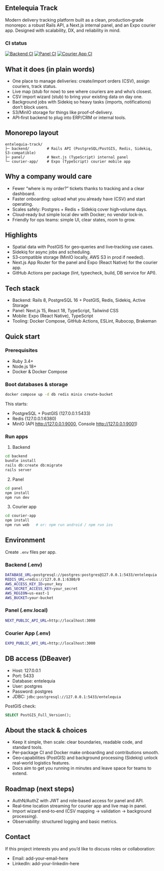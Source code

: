 ## Entelequia Track

Modern delivery tracking platform built as a clean, production‑grade monorepo: a robust Rails API, a Next.js internal panel, and an Expo courier app. Designed with scalability, DX, and reliability in mind.

### CI status

[![Backend CI](https://github.com/HxrmxStudio/entelequia-track/actions/workflows/backend-ci.yml/badge.svg?branch=main)](https://github.com/HxrmxStudio/entelequia-track/actions/workflows/backend-ci.yml)
[![Panel CI](https://github.com/HxrmxStudio/entelequia-track/actions/workflows/panel-ci.yml/badge.svg?branch=main)](https://github.com/HxrmxStudio/entelequia-track/actions/workflows/panel-ci.yml)
[![Courier App CI](https://github.com/HxrmxStudio/entelequia-track/actions/workflows/courier-ci.yml/badge.svg?branch=main)](https://github.com/HxrmxStudio/entelequia-track/actions/workflows/courier-ci.yml)

## What it does (in plain words)

- One place to manage deliveries: create/import orders (CSV), assign couriers, track status.
- Live map (stub for now) to see where couriers are and who’s closest.
- CSV import wizard (stub) to bring your existing data on day one.
- Background jobs with Sidekiq so heavy tasks (imports, notifications) don’t block users.
- S3/MinIO storage for things like proof‑of‑delivery.
- API‑first backend to plug into ERP/CRM or internal tools.

## Monorepo layout

```
entelequia-track/
├─ backend/        # Rails API (PostgreSQL/PostGIS, Redis, Sidekiq, S3-compatible)
├─ panel/          # Next.js (TypeScript) internal panel
└─ courier-app/    # Expo (TypeScript) courier mobile app
```

## Why a company would care

- Fewer “where is my order?” tickets thanks to tracking and a clear dashboard.
- Faster onboarding: upload what you already have (CSV) and start operating.
- Scales safely: Postgres + Redis + Sidekiq cover high‑volume days.
- Cloud‑ready but simple local dev with Docker; no vendor lock‑in.
- Friendly for ops teams: simple UI, clear states, room to grow.

## Highlights

- Spatial data with PostGIS for geo‑queries and live‑tracking use cases.
- Sidekiq for async jobs and scheduling.
- S3‑compatible storage (MinIO locally, AWS S3 in prod if needed).
- Next.js App Router for the panel and Expo (React Native) for the courier app.
- GitHub Actions per package (lint, typecheck, build, DB service for API).

## Tech stack

- Backend: Rails 8, PostgreSQL 16 + PostGIS, Redis, Sidekiq, Active Storage
- Panel: Next.js 15, React 18, TypeScript, Tailwind CSS
- Mobile: Expo (React Native), TypeScript
- Tooling: Docker Compose, GitHub Actions, ESLint, Rubocop, Brakeman

## Quick start

### Prerequisites

- Ruby 3.4+
- Node.js 18+
- Docker & Docker Compose

### Boot databases & storage

```bash
docker compose up -d db redis minio create-bucket
```

This starts:
- PostgreSQL + PostGIS (127.0.0.1:5433)
- Redis (127.0.0.1:6380)
- MinIO (API http://127.0.0.1:9000, Console http://127.0.0.1:9001)

### Run apps

1) Backend

```bash
cd backend
bundle install
rails db:create db:migrate
rails server
```

2) Panel

```bash
cd panel
npm install
npm run dev
```

3) Courier app

```bash
cd courier-app
npm install
npm run web   # or: npm run android / npm run ios
```

## Environment

Create `.env` files per app.

### Backend (.env)
```bash
DATABASE_URL=postgresql://postgres:postgres@127.0.0.1:5433/entelequia
REDIS_URL=redis://127.0.0.1:6380/0
AWS_ACCESS_KEY_ID=your_key
AWS_SECRET_ACCESS_KEY=your_secret
AWS_REGION=us-east-1
AWS_BUCKET=your-bucket
```

### Panel (.env.local)
```bash
NEXT_PUBLIC_API_URL=http://localhost:3000
```

### Courier App (.env)
```bash
EXPO_PUBLIC_API_URL=http://localhost:3000
```

## DB access (DBeaver)

- Host: 127.0.0.1
- Port: 5433
- Database: entelequia
- User: postgres
- Password: postgres
- JDBC: `jdbc:postgresql://127.0.0.1:5433/entelequia`

PostGIS check:

```sql
SELECT PostGIS_Full_Version();
```

## About the stack & choices

- Keep it simple, then scale: clear boundaries, readable code, and standard tools.
- Per‑package CI and Docker make onboarding and contributions smooth.
- Geo‑capabilities (PostGIS) and background processing (Sidekiq) unlock real‑world logistics features.
- Docs aim to get you running in minutes and leave space for teams to extend.

## Roadmap (next steps)

- AuthN/AuthZ with JWT and role‑based access for panel and API.
- Real‑time location streaming for courier app and live map in panel.
- Import wizard end‑to‑end (CSV mapping → validation → background processing).
- Observability: structured logging and basic metrics.

## Contact

If this project interests you and you’d like to discuss roles or collaboration:

- Email: add-your-email-here
- LinkedIn: add-your-linkedin-here

